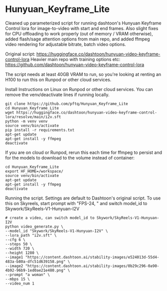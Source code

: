 # Hunyuan_Keyframe_Lite
Cleaned up parameterized script for running dashtoon's Hunyuan Keyframe Control lora for image-to-video with start and end frames. Also slight fixes for CPU offloading to work properly (out of memory / VRAM otherwise), added flash/sage attention options from main repo, and added ffmpeg video rendering for adjustable bitrate, batch video options.

Original script: https://huggingface.co/dashtoon/hunyuan-video-keyframe-control-lora
Heavier main repo with training options etc: https://github.com/dashtoon/hunyuan-video-keyframe-control-lora

The script needs at least 40GB VRAM to run, so you're looking at renting an H100 to run this on Runpod or other cloud services.

Install Instructions on Linux on Runpod or other cloud services.  You can remove the venv/deactivate lines if running locally.
```
git clone https://github.com/pftq/Hunyuan_Keyframe_Lite
cd Hunyuan_Keyframe_Lite
wget https://huggingface.co/dashtoon/hunyuan-video-keyframe-control-lora/resolve/main/i2v.sft
python -m venv venv
source venv/bin/activate
pip install -r requirements.txt
apt-get update
apt-get install -y ffmpeg
deactivate
```

If you are on cloud or Runpod, rerun this each time for ffmpeg to persist and for the models to download to the volume instead of container:
```
cd Hunyuan_Keyframe_Lite
export HF_HOME=/workspace/
source venv/bin/activate
apt-get update
apt-get install -y ffmpeg
deactivate
```

Running the script. Settings are default to Dashtoon's original script. To use this on Skyreels, start prompt with "FPS-24, " and switch model_id to Skywork/SkyReels-V1-Hunyuan-I2V
```
# create a video, can switch model_id to Skywork/SkyReels-V1-Hunyuan-I2V
python video_generate.py \
--model_id "Skywork/SkyReels-V1-Hunyuan-I2V" \
--lora_path "i2v.sft" \
--cfg 6 \
--steps 50 \
--width 720 \
--height 1280 \
--image1 "https://content.dashtoon.ai/stability-images/e524013d-55d4-483a-b80a-dfc51d639158.png" \
--image2 "https://content.dashtoon.ai/stability-images/0b29c296-0a90-4b92-96b9-1ed0ae21e480.png" \
--prompt "a woman" \
--mbps 15 \
--video_num 1
```
